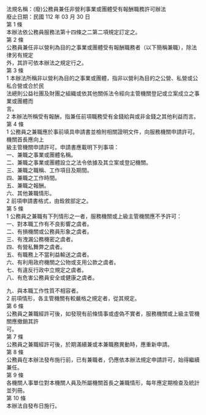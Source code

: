 法規名稱：(廢)公務員兼任非營利事業或團體受有報酬職務許可辦法  
廢止日期：民國 112 年 03 月 30 日  
第 1 條  
本辦法依公務員服務法第十四條之二第二項規定訂定之。  
第 2 條  
公務員兼任非以營利為目的之事業或團體受有報酬職務者（以下簡稱兼職），除法律另有規定  
外，其許可依本辦法之規定行之。  
第 3 條  
1 本辦法所稱非以營利為目的之事業或團體，指非以營利為目的之公營、私營或公私合營或合於民  
法總則公益社團及財團之組織或依其他關係法令經向主管機關登記或立案成立之事業或團體而  
言。  
2 本辦法所稱受有報酬，指兼任前項職務受有金錢給與或非金錢之其他利益而言。  
第 4 條  
1 公務員之兼職應於事前填具申請書並檢附相關證明文件，向服務機關申請許可。機關首長應向上  
級主管機關申請許可。申請書應載明下列事項：  
一、兼職之事業或團體名稱。  
二、兼職之事業或團體設立之法令依據及其立案或登記機關。  
三、兼職之職稱、工作項目及期間。  
四、兼職之工作時間。  
五、兼職之報酬。  
六、其他兼職情形。  
2 前項申請書格式，由銓敘部定之。  
第 5 條  
1 公務員之兼職有下列情形之一者，服務機關或上級主管機關應不予許可：  
一、對本職工作有不良影響之虞者。  
二、有損機關或公務員形象之虞者。  
三、有洩漏公務機密之虞者。  
四、有營私舞弊之虞者。  
五、有職務上不當利益輸送之虞者。  
六、有利用政府機關之公物或支用公款之虞者。  
七、有違反行政中立規定之虞者。  
八、有危害公務員安全或健康之虞者。  


九、與本職工作性質不相容者。  
2 前項情形，各主管機關有較嚴格之規定者，從其規定。  
第 6 條  
公務員之兼職經許可後，如發現有前條情事或虛偽不實者，服務機關或上級主管機關應撤銷其許  
可。  
第 7 條  
公務員之兼職經許可後，於期滿續兼或本兼職務異動時，應重新申請。  
第 8 條  
公務員在本辦法發布施行前，已有兼職者，仍應依本辦法規定申請許可，始得繼續兼任。  
第 9 條  
各機關人事單位對本機關人員及所屬機關首長之兼職情形，每年應定期檢查及統計並列冊。  
第 10 條  
本辦法自發布日施行。  


